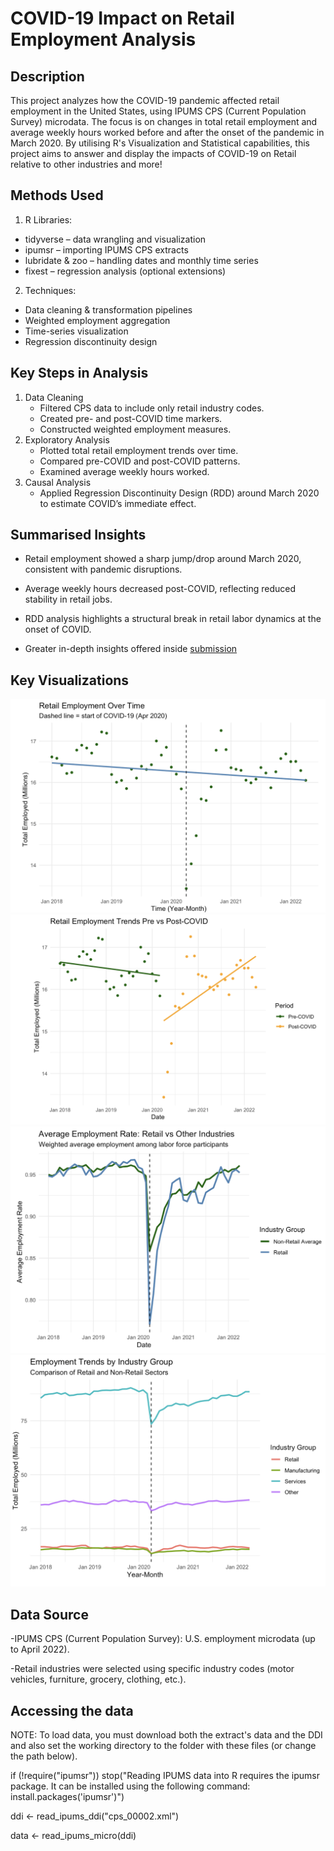 <h1>COVID-19 Impact on Retail Employment Analysis</h1>

<h2>Description</h2>
This project analyzes how the COVID-19 pandemic affected retail employment in the United States, using IPUMS CPS (Current Population Survey) microdata. The focus is on changes in total retail employment and average weekly hours worked before and after the onset of the pandemic in March 2020. By utilising R's Visualization and Statistical capabilities, this project aims to answer and display the impacts of COVID-19 on Retail relative to other industries and more!

<h2>Methods Used</h2>

1. R Libraries:
  - tidyverse – data wrangling and visualization
  - ipumsr – importing IPUMS CPS extracts
  - lubridate & zoo – handling dates and monthly time series
  - fixest – regression analysis (optional extensions)
2. Techniques:
  - Data cleaning & transformation pipelines
  - Weighted employment aggregation
  - Time-series visualization
  - Regression discontinuity design

<h2>Key Steps in Analysis</h2>

1. Data Cleaning
   - Filtered CPS data to include only retail industry codes.
   - Created pre- and post-COVID time markers.
   - Constructed weighted employment measures.
2. Exploratory Analysis
   - Plotted total retail employment trends over time.
   - Compared pre-COVID and post-COVID patterns.
   - Examined average weekly hours worked.
3. Causal Analysis
   - Applied Regression Discontinuity Design (RDD) around March 2020 to estimate COVID’s immediate effect.
  
<h2>Summarised Insights</h2>

- Retail employment showed a sharp jump/drop around March 2020, consistent with pandemic disruptions.

- Average weekly hours decreased post-COVID, reflecting reduced stability in retail jobs.

- RDD analysis highlights a structural break in retail labor dynamics at the onset of COVID.

- Greater in-depth insights offered inside [submission](https://github.com/a-paija/Covid-19-Retail-Employment/blob/main/Data%20Translation%20Submission.html)

<h2>Key Visualizations</h2>

![Retail](https://github.com/a-paija/Covid-19-Retail-Employment/blob/main/images/retail1.png)
![Retail](https://github.com/a-paija/Covid-19-Retail-Employment/blob/main/images/retail2.png)
![Retail](https://github.com/a-paija/Covid-19-Retail-Employment/blob/main/images/retail3.png)
![Retail](https://github.com/a-paija/Covid-19-Retail-Employment/blob/main/images/retail4.png)

<h2>Data Source</h2>

-IPUMS CPS (Current Population Survey): U.S. employment microdata (up to April 2022).

-Retail industries were selected using specific industry codes (motor vehicles, furniture, grocery, clothing, etc.).

<h2>Accessing the data</h2>

NOTE: To load data, you must download both the extract's data and the DDI and also set the working directory to the folder with these files (or change the path below).

if (!require("ipumsr")) stop("Reading IPUMS data into R requires the ipumsr package. It can be installed using the following command: install.packages('ipumsr')")

ddi <- read_ipums_ddi("cps_00002.xml")

data <- read_ipums_micro(ddi)

